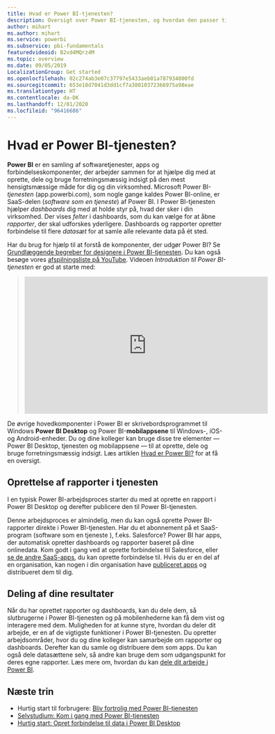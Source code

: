 ```yaml
---
title: Hvad er Power BI-tjenesten?
description: Oversigt over Power BI-tjenesten, og hvordan den passer til de øvrige dele af Power BI.
author: mihart
ms.author: mihart
ms.service: powerbi
ms.subservice: pbi-fundamentals
featuredvideoid: B2vd4MQrz4M
ms.topic: overview
ms.date: 09/05/2019
LocalizationGroup: Get started
ms.openlocfilehash: 02c274ab3e07c37797e5433aeb01a787934800fd
ms.sourcegitcommit: 653e18d7041d3dd1cf7a38010372366975a98eae
ms.translationtype: HT
ms.contentlocale: da-DK
ms.lasthandoff: 12/01/2020
ms.locfileid: "96416686"
---
```

# <a name="what-is-the-power-bi-service"></a>Hvad er Power BI-tjenesten?
**Power BI** er en samling af softwaretjenester, apps og forbindelseskomponenter, der arbejder sammen for at hjælpe dig med at oprette, dele og bruge forretningsmæssig indsigt på den mest hensigtsmæssige måde for dig og din virksomhed. Microsoft Power BI-*tjenesten* (app.powerbi.com), som nogle gange kaldes Power BI-online, er SaaS-delen (*software som en tjeneste*) af Power BI. I Power BI-tjenesten hjælper *dashboards* dig med at holde styr på, hvad der sker i din virksomhed. Der vises *felter* i dashboards, som du kan vælge for at åbne *rapporter*, der skal udforskes yderligere. Dashboards og rapporter opretter forbindelse til flere *datasæt* for at samle alle relevante data på ét sted. 

Har du brug for hjælp til at forstå de komponenter, der udgør Power BI? Se [Grundlæggende begreber for designere i Power BI-tjenesten](service-basic-concepts.md). Du kan også besøge vores [afspilningsliste på YouTube](https://www.youtube.com/playlist?list=PL1N57mwBHtN0JFoKSR0n-tBkUJHeMP2cP). Videoen *Introduktion til Power BI-tjenesten* er god at starte med:

> 
> <iframe width="560" height="315" src="https://www.youtube.com/embed/B2vd4MQrz4M" frameborder="0" allowfullscreen></iframe>
> 

De øvrige hovedkomponenter i Power BI er skrivebordsprogrammet til Windows **Power BI Desktop** og Power BI-**mobilappsene** til Windows-, iOS-og Android-enheder. Du og dine kolleger kan bruge disse tre elementer &mdash; Power BI Desktop, tjenesten og mobilappsene &mdash; til at oprette, dele og bruge forretningsmæssig indsigt. Læs artiklen [Hvad er Power BI?](power-bi-overview.md) for at få en oversigt.

## <a name="creating-reports-in-the-service"></a>Oprettelse af rapporter i tjenesten
I en typisk Power BI-arbejdsproces starter du med at oprette en rapport i Power BI Desktop og derefter publicere den til Power BI-tjenesten.  

Denne arbejdsproces er almindelig, men du kan også oprette Power BI-rapporter direkte i Power BI-tjenesten. Har du et abonnement på et SaaS-program (software som en tjeneste ), f.eks. Salesforce? Power BI har apps, der automatisk opretter dashboards og rapporter baseret på dine onlinedata. Kom godt i gang ved at oprette forbindelse til Salesforce, eller [se de andre SaaS-apps](../connect-data/service-get-data.md), du kan oprette forbindelse til. Hvis du er en del af en organisation, kan nogen i din organisation have [publiceret apps](../collaborate-share/service-create-distribute-apps.md) og distribueret dem til dig.

## <a name="sharing-your-findings"></a>Deling af dine resultater 

Når du har oprettet rapporter og dashboards, kan du dele dem, så slutbrugerne i Power BI-tjenesten og på mobilenhederne kan få dem vist og interagere med dem. Muligheden for at kunne styre, hvordan du deler dit arbejde, er en af de vigtigste funktioner i Power BI-tjenesten. Du opretter arbejdsområder, hvor du og dine kolleger kan samarbejde om rapporter og dashboards. Derefter kan du samle og distribuere dem som apps. Du kan også dele datasættene selv, så andre kan bruge dem som udgangspunkt for deres egne rapporter. Læs mere om, hvordan du kan [dele dit arbejde i Power BI](../collaborate-share/service-how-to-collaborate-distribute-dashboards-reports.md).

## <a name="next-steps"></a>Næste trin
- Hurtig start til forbrugere: [Bliv fortrolig med Power BI-tjenesten](../consumer/end-user-experience.md)   
- [Selvstudium: Kom i gang med Power BI-tjenesten](service-get-started.md)
- [Hurtig start: Opret forbindelse til data i Power BI Desktop](../connect-data/desktop-quickstart-connect-to-data.md)
